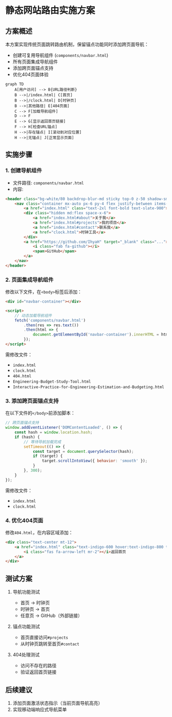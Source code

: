 # 静态网站路由实施方案

## 方案概述
本方案实现传统页面跳转路由机制，保留锚点功能同时添加跨页面导航：
- 创建可复用导航组件 (`components/navbar.html`)
- 所有页面集成导航组件
- 添加跨页面锚点支持
- 优化404页面体验

```mermaid
graph TD
    A[用户访问] --> B{URL路径判断}
    B -->|/index.html| C[首页]
    B -->|/clock.html| D[时钟页]
    B -->|其他路径| E[404页面]
    C --> F[加载导航组件]
    D --> F
    E --> G[显示返回首页链接]
    F --> H[检查URL锚点]
    H -->|存在锚点| I[滚动到对应位置]
    H -->|无锚点| J[正常显示页面]
```

## 实施步骤

### 1. 创建导航组件
- 文件路径: `components/navbar.html`
- 内容:
```html
<header class="bg-white/80 backdrop-blur-md sticky top-0 z-50 shadow-sm">
    <nav class="container mx-auto px-6 py-4 flex justify-between items-center">
        <a href="index.html" class="text-2xl font-bold text-slate-900">IhyaH</a>
        <div class="hidden md:flex space-x-6">
            <a href="index.html#about">关于我</a>
            <a href="index.html#projects">我的项目</a>
            <a href="index.html#contact">联系我</a>
            <a href="clock.html">时钟工具</a>
        </div>
        <a href="https://github.com/IhyaH" target="_blank" class="...">
            <i class="fab fa-github"></i>
            <span>GitHub</span>
        </a>
    </nav>
</header>
```

### 2. 页面集成导航组件
修改以下文件，在`<body>`标签后添加：
```html
<div id="navbar-container"></div>

<script>
    // 动态加载导航组件
    fetch('components/navbar.html')
        .then(res => res.text())
        .then(html => {
            document.getElementById('navbar-container').innerHTML = html;
        });
</script>
```
需修改文件：
- `index.html`
- `clock.html`
- `404.html`
- `Engineering-Budget-Study-Tool.html`
- `Interactive-Practice-for-Engineering-Estimation-and-Budgeting.html`

### 3. 添加跨页面锚点支持
在以下文件的`</body>`前添加脚本：
```javascript
// 跨页面锚点支持
window.addEventListener('DOMContentLoaded', () => {
    const hash = window.location.hash;
    if (hash) {
        // 等待导航加载完成
        setTimeout(() => {
            const target = document.querySelector(hash);
            if (target) {
                target.scrollIntoView({ behavior: 'smooth' });
            }
        }, 300);
    }
});
```
需修改文件：
- `index.html`
- `clock.html`

### 4. 优化404页面
修改`404.html`，在内容区域添加：
```html
<div class="text-center mt-12">
    <a href="index.html" class="text-indigo-600 hover:text-indigo-800 text-lg">
        <i class="fas fa-arrow-left mr-2"></i>返回首页
    </a>
</div>
```

## 测试方案
1. 导航功能测试
   - 首页 → 时钟页
   - 时钟页 → 首页
   - 任意页 → GitHub（外部链接）

2. 锚点功能测试
   - 首页直接访问`#projects`
   - 从时钟页跳转至首页`#contact`

3. 404处理测试
   - 访问不存在的路径
   - 验证返回首页链接

## 后续建议
1. 添加页面激活状态指示（当前页面导航高亮）
2. 实现移动端响应式导航菜单